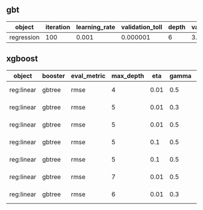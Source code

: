 ## gbt

|object|iteration|learning_rate|validation_toll|depth|valid_result|test_result|
|---|---|---|---|---|---|---|
|regression|100|0.001|0.000001|6|3.82|3.906|


## xgboost

|object|booster|eval_metric|max_depth|eta|gamma|alpha|subsample|num_round|**train_result**|**valid_result**|**test_result**|
|---|---|---|---|---|---|----|---|----|---|---|---|
|reg:linear|gbtree|rmse|4|0.01|0.5|0.007|0.7|800|3.99 ~ 3.81|3.740|3.884|
|reg:linear|gbtree|rmse|5|0.01|0.3|0.001|0.8|800|3.99 ~ 3.76|3.742|na|
|reg:linear|gbtree|rmse|5|0.01|0.5|na|0.5|800|3.99 ~ 3.76|3.74|3.885|
|reg:linear|gbtree|rmse|5|0.1|0.5|0.007|0.7|800|3.99 ~ 3.40|3.81|3.952|
|reg:linear|gbtree|rmse|5|0.1|0.5|0.01|0.5|400|3.97 ~ 3.57|3.789|na|
|reg:linear|gbtree|rmse|7|0.01|0.5|na|0.7|800|3.91 ~ 3.50|3.87|3.886|
|reg:linear|gbtree|rmse|6|0.01|0.3|na|0.8|800|3.99 ~ 3.69|3.745|na|
